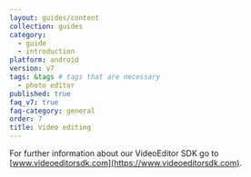 ```yaml
---
layout: guides/content
collection: guides
category:
  - guide
  - introduction
platform: android
version: v7
tags: &tags # tags that are necessary
  - photo editor
published: true
faq_v7: true
faq-category: general
order: 7
title: Video editing
---
```


For further information about our VideoEditor SDK go to [www.videoeditorsdk.com](https://www.videoeditorsdk.com).
